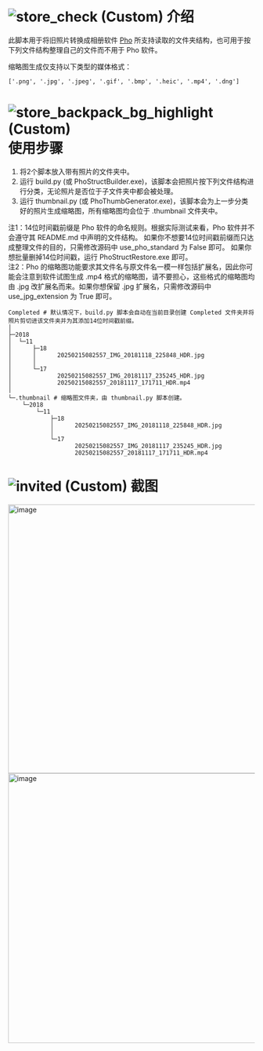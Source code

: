 # ![store_check (Custom)](https://github.com/user-attachments/assets/e34ec6ea-de4b-450e-873f-981c317dff82) 介绍
此脚本用于将旧照片转换成相册软件 [Pho](https://github.com/fregie/pho) 所支持读取的文件夹结构，也可用于按下列文件结构整理自己的文件而不用于 Pho 软件。
  
缩略图生成仅支持以下类型的媒体格式：  
```
['.png', '.jpg', '.jpeg', '.gif', '.bmp', '.heic', '.mp4', '.dng']
```
  

# ![store_backpack_bg_highlight (Custom)](https://github.com/user-attachments/assets/3e2e7008-920a-491a-96cb-4d8ba24d8811) 使用步骤  
1. 将2个脚本放入带有照片的文件夹中。
2. 运行 build.py (或 PhoStructBuilder.exe)，该脚本会把照片按下列文件结构进行分类，无论照片是否位于子文件夹中都会被处理。
3. 运行 thumbnail.py (或 PhoThumbGenerator.exe)，该脚本会为上一步分类好的照片生成缩略图，所有缩略图均会位于 .thumbnail 文件夹中。

注1：14位时间戳前缀是 Pho 软件的命名规则。根据实际测试来看，Pho 软件并不会遵守其 README.md 中声明的文件结构。
如果你不想要14位时间戳前缀而只达成整理文件的目的，只需修改源码中 use_pho_standard 为 False 即可。
如果你想批量删掉14位时间戳，运行 PhoStructRestore.exe 即可。  
注2：Pho 的缩略图功能要求其文件名与原文件名一模一样包括扩展名，因此你可能会注意到软件试图生成 .mp4 格式的缩略图，请不要担心，这些格式的缩略图均由 .jpg 改扩展名而来。如果你想保留 .jpg 扩展名，只需修改源码中 use_jpg_extension 为 True 即可。
```
Completed # 默认情况下，build.py 脚本会自动在当前目录创建 Completed 文件夹并将照片剪切进该文件夹并为其添加14位时间戳前缀。
│
├─2018
│  └─11
│      ├─18
│      │      20250215082557_IMG_20181118_225848_HDR.jpg
│      │
│      └─17
│             20250215082557_IMG_20181117_235245_HDR.jpg
│             20250215082557_20181117_171711_HDR.mp4
│
└─.thumbnail # 缩略图文件夹，由 thumbnail.py 脚本创建。
    └─2018
        └─11
            ├─18
            │      20250215082557_IMG_20181118_225848_HDR.jpg
            │
            └─17
                   20250215082557_IMG_20181117_235245_HDR.jpg
                   20250215082557_20181117_171711_HDR.mp4
```

# ![invited (Custom)](https://github.com/user-attachments/assets/049e62f1-8acd-4d58-9082-95a8701fe39b) 截图  
<img width="991.5" height="548.5" alt="image" src="https://github.com/user-attachments/assets/0fbd2708-d374-4000-911f-a125344cdf57" />  
<img width="994" height="550" alt="image" src="https://github.com/user-attachments/assets/c6394a01-f955-4a85-81e5-e428daf582c6" />
